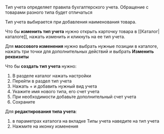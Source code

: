 Тип учета определяет правила бухгалтерского учета. 
Обращение с товарами разного типа будет отличаться

Тип учета выбирается при добавления наименования товара. 

Что бы **изменить тип учета** нужно открыть карточку товара в [[Каталог|каталоге]], нажать изменить и кликнуть на ее тип учета.

Для **массового изменения** нужно выбрать нужные позиции в каталоге, нажать три точки для дополнительных действий и выбрать **Изменить реквизиты**

Что бы **создать тип учета** нужно:
1. В  разделе каталог нажать настройки
2. Перейти в раздел тип учета
3. Нажать + и добавить нужный вид учета
4. Укажите имя нового типа, его счет учета
5. При необходимости добавьте дополнительный счет учета
6. Сохраните

Для **редактирования типа учета**: 
1. в параметрах каталога на вкладке Типы учета наведите на тип учета
2. Нажмите на иконку изменения
